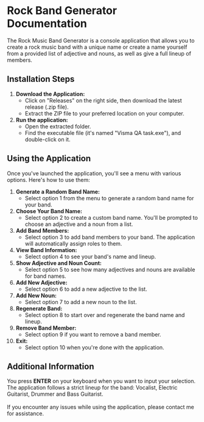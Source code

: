 # Rock Band Generator Documentation
The Rock Music Band Generator is a console application that allows you to create a rock music band with a unique name or create a name yourself from a provided list of adjective and nouns, as well as give a full lineup of members.

## Installation Steps
1. **Download the Application:**
   - Click on "Releases" on the right side, then download the latest release (.zip file).
    - Extract the ZIP file to your preferred location on your computer.
2. **Run the application:**
    - Open the extracted folder.
    - Find the executable file (it's named "Visma QA task.exe"), and double-click on it.
## Using the Application
Once you've launched the application, you'll see a menu with various options. Here's how to use them:

1. **Generate a Random Band Name:**
   - Select option 1 from the menu to generate a random band name for your band.
2. **Choose Your Band Name:**
   - Select option 2 to create a custom band name. You'll be prompted to choose an adjective and a noun from a list.
3. **Add Band Members:**
   - Select option 3 to add band members to your band. The application will automatically assign roles to them.
4. **View Band Information:**
   - Select option 4 to see your band's name and lineup.
5. **Show Adjective and Noun Count:**
   - Select option 5 to see how many adjectives and nouns are available for band names.
6. **Add New Adjective:**
   - Select option 6 to add a new adjective to the list.
7. **Add New Noun:**
   - Select option 7 to add a new noun to the list.
8. **Regenerate Band:**
   - Select option 8 to start over and regenerate the band name and lineup.
9. **Remove Band Member:**
   - Select option 9 if you want to remove a band member.
10. **Exit:**
    - Select option 10 when you're done with the application.
## Additional Information
You press **ENTER** on your keyboard when you want to input your selection.<br>
The application follows a strict lineup for the band: Vocalist, Electric Guitarist, Drummer and Bass Guitarist.<br><br>
If you encounter any issues while using the application, please contact me for assistance.

